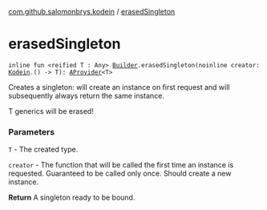 [com.github.salomonbrys.kodein](index.md) / [erasedSingleton](.)

# erasedSingleton

`inline fun <reified T : Any> `[`Builder`](-kodein/-builder/index.md)`.erasedSingleton(noinline creator: `[`Kodein`](-kodein/index.md)`.() -> T): `[`AProvider`](-a-provider/index.md)`<T>`

Creates a singleton: will create an instance on first request and will subsequently always return the same instance.

T generics will be erased!

### Parameters

`T` - The created type.

`creator` - The function that will be called the first time an instance is requested. Guaranteed to be called only once. Should create a new instance.

**Return**
A singleton ready to be bound.


